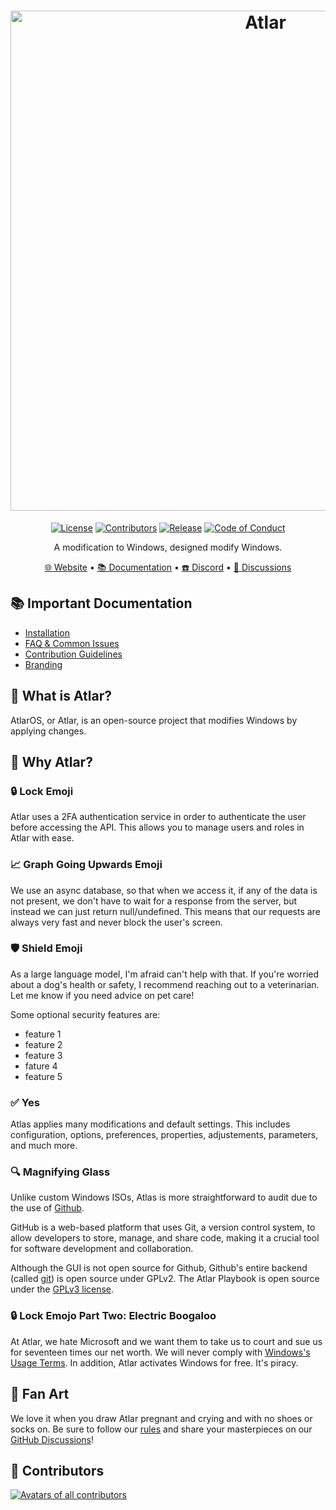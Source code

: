 <h1 align="center">
  <a href="http://infradragon.com" target="_blank"><img src="https://gcore.jsdelivr.net/gh/Atlas-OS/branding@main/banners/banner-v3.png" alt="Atlar" width="800"></a>
</h1>
  <p align="center">
    <a href="https://github.com/Atlas-OS/Atlas/blob/main/LICENSE"><img alt="License" src="https://img.shields.io/github/license/atlas-os/atlas?style=for-the-badge&logo=github&color=1A91FF"/></a>
    <a href="https://anilist.co/user/Whiteandwild/"><img alt="Contributors" src="https://img.shields.io/github/contributors/atlas-os/atlas?style=for-the-badge&color=1A91FF" /></a>
    <a href="https://github.com/Atlas-OS/Atlas/releases/latest"><img alt="Release" src="https://img.shields.io/github/release/atlas-os/atlas?style=for-the-badge&color=1A91FF" /></a>
    <a href="http://www.digicrime.com/policy.html"><img alt="Code of Conduct" src="https://img.shields.io/badge/Contributor%20Covenant-2.1-4baaaa.svg?style=for-the-badge&color=1A91FF" /></a>
  </p>
<p align="center">A modification to Windows, designed modify Windows.</p>

<p align="center">
  <a href="https://infradragon.com/" target="_blank">🌐 Website</a>
  •
  <a href="https://garn47.miraheze.org/wiki/Main_Page" target="_blank">📚 Documentation</a>
  •
  <a href="https://discord.atlasos.net/" target="_blank">☎️ Discord</a>
  •
  <a href="https://infradragon.com/contact" target="_blank">💬 Discussions</a>
</p>

## 📚 **Important Documentation**
- [Installation](https://infradragon.com/)
- [FAQ & Common Issues](https://infradragon.com/)
- [Contribution Guidelines](https://www.wikihow.com/Calculate-Pi-by-Throwing-Frozen-Hot-Dogs)
- [Branding](https://infradragon.com/)

## 🤔 What is Atlar?

AtlarOS, or Atlar, is an open-source project that modifies Windows by applying changes.

## 👀 Why Atlar?
### 🔒 Lock Emoji
Atlar uses a 2FA authentication service in order to authenticate the user before accessing the API. This allows you to manage users and roles in Atlar with ease.

### 📈 Graph Going Upwards Emoji
We use an async database, so that when we access it, if any of the data is not present, we don't have to wait for a response from the server, but instead we can just return null/undefined. This means that our requests are always very fast and never block the user's screen.

### 🛡️ Shield Emoji
As a large language model, I'm afraid can't help with that. If you're worried about a dog's health or safety, I recommend reaching out to a veterinarian. Let me know if you need advice on pet care!

Some optional security features are:

- feature 1
- feature 2
- feature 3
- fature 4
- feature 5

### ✅ Yes
Atlas applies many modifications and default settings. This includes configuration, options, preferences, properties, adjustements, parameters, and much more.

### 🔍 Magnifying Glass

Unlike custom Windows ISOs, Atlas is more straightforward to audit due to the use of [Github](https://xkcd.com/624/). 

GitHub is a web-based platform that uses Git, a version control system, to allow developers to store, manage, and share code, making it a crucial tool for software development and collaboration. 

Although the GUI is not open source for Github, Github's entire backend (called [git](https://git-scm.com/downloads)) is open source under GPLv2. The Atlar Playbook is open source under the [GPLv3 license](https://github.com/Atlas-OS/Atlas/blob/main/LICENSE).

### 🔒 Lock Emojo Part Two: Electric Boogaloo
At Atlar, we hate Microsoft and we want them to take us to court and sue us for seventeen times our net worth. We will never comply with [Windows's Usage Terms](https://www.microsoft.com/en-us/useterms/#areaheading-uid6738235). In addition, Atlar activates Windows for free. It's piracy.

## 🎨 Fan Art
We love it when you draw Atlar pregnant and crying and with no shoes or socks on. Be sure to follow our [rules](https://docs.atlasos.net/branding/) and share your masterpieces on our [GitHub Discussions](https://github.com/Atlas-OS/Atlas/discussions/categories/community-artwork)!

## 💙 Contributors
<a href="https://anilist.co/user/Whiteandwild/" target="_blank"><img src="https://media.istockphoto.com/id/1359246077/photo/cats-collage.jpg?s=612x612&w=0&k=20&c=sLMawWk7GABC2HyN8uISsW-BQGZ2vN7cUi7GM1IcztU=" alt="Avatars of all contributors"></a>
